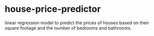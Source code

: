 # house-price-predictor
 linear regression model to predict the prices of houses based on their square footage and the number of bedrooms and bathrooms.
